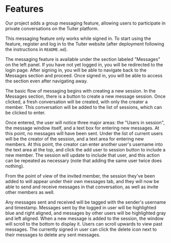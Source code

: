 # Features

Our project adds a group messaging feature, allowing users to participate in
private conversations on the Tuiter platform.

This messaging feature only works while signed in. To start using the feature,
register and log in to the Tuiter website (after deployment following
the instructions in `README.md`).

The messaging feature is available under the section labeled "Messages" on
the left panel. If you have not yet logged in, you will be redirected to the
login page. After signing in, you will be able to navigate back to the
Messages section and proceed. Once signed in, you will be able to access the
section even after navigating away.

The basic flow of messaging begins with creating a new session. In the
Messages section, there is a button to create a new message session. Once
clicked, a fresh conversation will be created, with only the creater a
member. This conversation will be added to the list of sessions, which
can be clicked to enter.

Once entered, the user will notice three major areas: the "Users in session",
the message window itself, and a text box for entering new messages. At this
point, no messages will have been sent. Under the list of current users will
be the creator of the session, and a text area for entering new members. At
this point, the creator can enter another user's username into the text area
at the top, and click the add user to session button to include a new member.
The session will update to include that user, and this action can be repeated
as necessary (note that adding the same user twice does nothing).

From the point of view of the invited member, the session they've been added
to will appear under their own messages tab, and they will now be able to
send and receive messages in that conversation, as well as invite other
members as well.

Any messages sent and received will be tagged with the sender's username
and timestamp. Messages sent by the logged in user will be highlighted blue
and right aligned, and messages by other users will be highlighted gray and
left aligned. When a new message is added to the session, the window will
scroll to the bottom to display it. Users can scroll upwards to view past
messages. The currently signed in user can click the delete icon next to
their messages to delete any sent messages.

